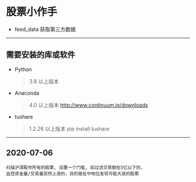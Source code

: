 # 股票小作手

- feed_data               获取第三方数据

--- 

## 需要安装的库或软件

- Python
    > 3.8 以上版本
- Anaconda
    > 4.0 以上版本
    > http://www.continuum.io/downloads
- tushare
    > 1.2.26 以上版本
    > pip install tushare

--- 

## 2020-07-06
```
扫描沪深股市所有的股票, 设置一个门槛, 如过滤交易额在5亿以下的，
监控资金量/交易量突然上涨的，目的是在中地位发现可能大涨的股票
```






